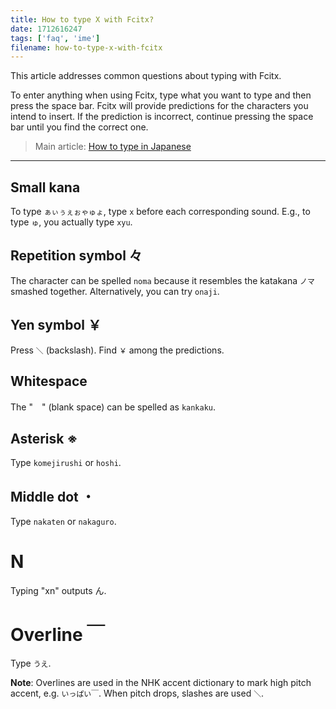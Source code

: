```yaml
---
title: How to type X with Fcitx?
date: 1712616247
tags: ['faq', 'ime']
filename: how-to-type-x-with-fcitx
---
```


This article addresses common questions about typing with Fcitx.

To enter anything when using Fcitx,
type what you want to type and then press the space bar.
Fcitx will provide predictions for the characters you intend to insert.
If the prediction is incorrect,
continue pressing the space bar until you find the correct one.

> Main article: [How to type in Japanese](how-to-type-in-japanese.html)

****

## Small kana

To type `ぁぃぅぇぉゃゅょ`,
type `x` before each corresponding sound.
E.g., to type `ゅ`, you actually type `xyu`.

## Repetition symbol 々

The character can be spelled `noma`
because it resembles the katakana `ノマ` smashed together.
Alternatively, you can try `onaji`.

## Yen symbol ￥

Press `＼` (backslash). Find `￥` among the predictions.

## Whitespace

The "　" (blank space) can be spelled as `kankaku`.

## Asterisk ※

Type `komejirushi` or `hoshi`.

## Middle dot ・

Type `nakaten` or `nakaguro`.

# N

Typing "xn" outputs ん.

# Overline ￣

Type `うえ`.

**Note**:
Overlines are used in the NHK accent dictionary to mark high pitch accent, e.g. `いっぱい￣`.
When pitch drops, slashes are used `＼`.
